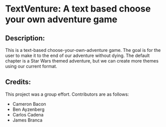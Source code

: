 # TextVenture: A text based choose your own adventure game

## Description:

This is a text-based choose-your-own-adventure game. The goal is for the user to make it to the end of our adventure without dying. The default chapter is a Star Wars themed adventure, but we can create more themes using our current format.

## Credits:

This project was a group effort. Contributors are as follows:
* Cameron Bacon
* Ben Ayzenberg
* Carlos Cadena
* James Branca
